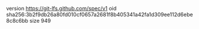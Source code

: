 version https://git-lfs.github.com/spec/v1
oid sha256:3b2f9db26a80fd010cf0657a2681f8b405341a42fa1d309ee112d6ebe8c8c6bb
size 949
